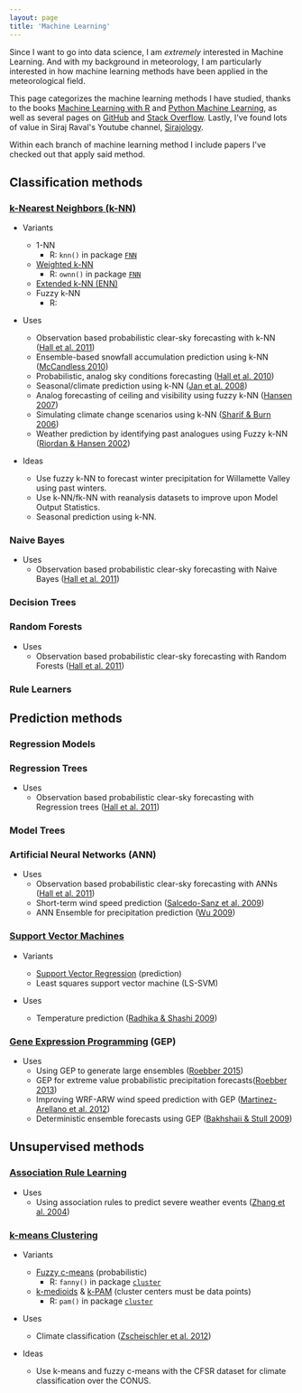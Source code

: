 ```yaml
---
layout: page
title: 'Machine Learning'
---
```


Since I want to go into data science, I am *extremely* interested in Machine Learning. And with my background in meteorology, I am particularly interested in how machine learning methods have been applied in the meteorological field.

This page categorizes the machine learning methods I have studied, thanks to the books [Machine Learning with R](https://www.amazon.com/Machine-Learning-Second-Brett-Lantz/dp/1784393908/ref=pd_sbs_14_t_0?_encoding=UTF8&psc=1&refRID=8MQDWKS4ZKTNVKX2HNAH) and [Python Machine Learning](https://www.amazon.com/Python-Machine-Learning-Sebastian-Raschka/dp/1783555130/ref=sr_1_1?s=books&ie=UTF8&qid=1477502703&sr=1-1&keywords=python+machine+learning), as well as several pages on [GitHub](https://github.com/) and [Stack Overflow](http://stackoverflow.com/). Lastly, I've found lots of value in Siraj Raval's Youtube channel, [Sirajology](https://www.youtube.com/channel/UCWN3xxRkmTPmbKwht9FuE5A).

Within each branch of machine learning method I include papers I've checked out that apply said method.

## Classification methods

### [k-Nearest Neighbors (k-NN)](https://en.wikipedia.org/wiki/K-nearest_neighbors_algorithm)

* Variants
  + 1-NN
    + R: `knn()` in package [`FNN`](https://cran.r-project.org/web/packages/FNN/FNN.pdf)
  + [Weighted k-NN](https://en.wikipedia.org/wiki/K-nearest_neighbors_algorithm#The_weighted_nearest_neighbour_classifier)
    + R: `ownn()` in package [`FNN`](https://cran.r-project.org/web/packages/FNN/FNN.pdf)
  + [Extended k-NN (ENN)](https://en.wikipedia.org/wiki/K-nearest_neighbors_algorithm#Extension_of_k-NN_.28ENN.29_for_classification)
  + Fuzzy k-NN
    + R:

* Uses
  + Observation based probabilistic clear-sky forecasting with k-NN ([Hall et al. 2011](http://journals.ametsoc.org/doi/full/10.1175/2010JAMC2529.1))
  + Ensemble-based snowfall accumulation prediction using k-NN ([McCandless 2010](https://etda.libraries.psu.edu/catalog/10678))
  + Probabilistic, analog sky conditions forecasting ([Hall et al. 2010](http://journals.ametsoc.org/doi/abs/10.1175/2010WAF2222372.1))
  + Seasonal/climate prediction using k-NN ([Jan et al. 2008](http://link.springer.com/chapter/10.1007%2F978-3-540-89853-5_7))
  + Analog forecasting of ceiling and visibility using fuzzy k-NN ([Hansen 2007](http://journals.ametsoc.org/doi/abs/10.1175/2007WAF2006017.1))
  + Simulating climate change scenarios using k-NN ([Sharif & Burn 2006](http://www.eng.uwo.ca/research/iclr/fids/publications/cfcas-climate/papers/weather-gen.pdf))
  + Weather prediction by identifying past analogues using Fuzzy k-NN ([Riordan & Hansen 2002](http://collaboration.cmc.ec.gc.ca/science/rpn/publications/pdf/EIS_Riordan_Hansen_xx_xx_02_official.pdf))

* Ideas
  + Use fuzzy k-NN to forecast winter precipitation for Willamette Valley using past winters.
  + Use k-NN/fk-NN with reanalysis datasets to improve upon Model Output Statistics.
  + Seasonal prediction using k-NN.

### Naive Bayes

* Uses
  + Observation based probabilistic clear-sky forecasting with Naive Bayes ([Hall et al. 2011](http://journals.ametsoc.org/doi/full/10.1175/2010JAMC2529.1))

### Decision Trees

### Random Forests

* Uses
  + Observation based probabilistic clear-sky forecasting with Random Forests ([Hall et al. 2011](http://journals.ametsoc.org/doi/full/10.1175/2010JAMC2529.1))

### Rule Learners

## Prediction methods

### Regression Models

### Regression Trees

* Uses
  + Observation based probabilistic clear-sky forecasting with Regression trees ([Hall et al. 2011](http://journals.ametsoc.org/doi/full/10.1175/2010JAMC2529.1))

### Model Trees

### Artificial Neural Networks (ANN)

* Uses
  + Observation based probabilistic clear-sky forecasting with ANNs ([Hall et al. 2011](http://journals.ametsoc.org/doi/full/10.1175/2010JAMC2529.1))
  + Short-term wind speed prediction ([Salcedo-Sanz et al. 2009](http://www.sciencedirect.com/science/article/pii/S096014810800390X))
  + ANN Ensemble for precipitation prediction ([Wu 2009](http://ieeexplore.ieee.org/document/5193894/?arnumber=5193894&tag=1))

### [Support Vector Machines](https://en.wikipedia.org/wiki/Support_vector_machine)

* Variants
  + [Support Vector Regression](https://en.wikipedia.org/wiki/Support_vector_machine#Regression) (prediction)
  + Least squares support vector machine (LS-SVM)

* Uses
  + Temperature prediction ([Radhika & Shashi 2009](http://search.proquest.com/openview/f5122306fd2aa122fe3271f12684f9f9/1?pq-origsite=gscholar))

### [Gene Expression Programming](https://en.wikipedia.org/wiki/Gene_expression_programming) (GEP)

* Uses
  + Using GEP to generate large ensembles ([Roebber 2015](http://web.b.ebscohost.com/ehost/pdfviewer/pdfviewer?vid=0&sid=1b35400c-faab-47a2-b8ef-7ed10443c026%40sessionmgr2))
  + GEP for extreme value probabilistic precipitation forecasts([Roebber 2013](http://journals.ametsoc.org/doi/abs/10.1175/MWR-D-12-00285.1))
  + Improving WRF-ARW wind speed prediction with GEP ([Martinez-Arellano et al. 2012](http://link.springer.com/chapter/10.1007/978-1-4471-4739-8_27#page-1))
  + Deterministic ensemble forecasts using GEP ([Bakhshaii & Stull 2009](https://open.library.ubc.ca/cIRcle/collections/facultyresearchandpublications/52383/items/1.0041835))

## Unsupervised methods

### [Association Rule Learning](https://en.wikipedia.org/wiki/Association_rule_learning)

* Uses
  + Using association rules to predict severe weather events ([Zhang et al. 2004](http://ieeexplore.ieee.org/document/1342698/?arnumber=1342698&tag=1))

### [k-means Clustering](https://en.wikipedia.org/wiki/K-means_clustering)

* Variants
  + [Fuzzy c-means](https://en.wikipedia.org/wiki/Fuzzy_clustering#Fuzzy_C-means_Clustering) (probabilistic)
    + R: `fanny()` in package [`cluster`](https://cran.r-project.org/web/packages/cluster/cluster.pdf)
  + [k-medioids](https://en.wikipedia.org/wiki/K-medoids) & [k-PAM](https://en.wikipedia.org/wiki/K-medoids#Algorithms) (cluster centers must be data points)
    + R: `pam()` in package [`cluster`](https://cran.r-project.org/web/packages/cluster/cluster.pdf)

* Uses
  + Climate classification ([Zscheischler et al. 2012](http://www.sciencedirect.com/science/article/pii/S1877050912002177]))

* Ideas
  + Use k-means and fuzzy c-means with the CFSR dataset for climate classification over the CONUS.
